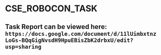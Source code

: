 # CSE_ROBOCON_TASK 
## Task Report can be viewed here: `https://docs.google.com/document/d/11lUimbxtnzLoGs-BQqGigNvsdH9HpuEBisZbK2drbxU/edit?usp=sharing`

